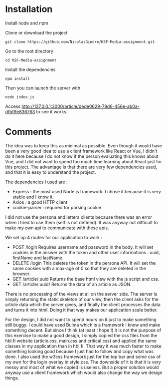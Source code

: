 # Installation

Install node and npm

Clone or download the project
```shell
git clone https://github.com/NicolasGindre/KSF-Media-assignment.git
```

Go to the root directory
```shell
cd KSF-Media-assignment
```

Install the dependencies
```shell
npm install
```

Then you can launch the server with
```shell
node index.js
```

Access http://127.0.0.1:3000/article/dede0629-79d6-456e-ab0a-dfbf9e836763 to see it works.

# Comments

The idea was to keep this as minimal as possible. Even though it would have been a very good idea to use a client framework like React or Vue, I didn't do it here because I do not know if the person evaluating this knows about Vue, and I did not want to spend too much time learning about React just for this project. The advantage is that there are very few dependencies used, and that it is easy to understand the project.

The dependencies I used are :
 - Express : the most used Node.js framework. I chose it because it is very stable and I know it.
 - Axios : a good HTTP client
 - cookie-parser : required for parsing cookie.

I did not use the persona and lettera clients because there was an error when I tried to use them (self is not defined). It was anyway not difficult to make my own api to communicate with these apis.

We set up 4 routes for our application to work :
 - POST /login Requires username and password in the body. It will set cookies in the answer with the token and other user informations : uuid, firstName and lastName.
 - DELETE /login This deletes the token in the persona API. It will set the same cookies with a max-age of 0 so that they are deleted in the browser. 
 - GET /article/:uuid Returns the base html view with the js script and css. 
 - GET /article/:uuid/ Returns the data of an article as JSON.

There is no processing of the views at all on the server side. The server is simply returning the static skeleton of our view, then the client asks for the article data which the server gives, and finally the client processes the data and turns it into html. Doing it that way makes our application scale better.

For the design, I did not want to spend hours on it just to make something still buggy. I could have used Bulma which is a framework I know and make something decent. But since I think (at least I hope !) it is not the purpose of this exercise to make a good design, I simply copied the css files from the hbl.fi website (article.css, main.css and critical.css) and applied the same classes in my application than in hbl.fi. That way it was much faster to make something looking good because I just had to follow and copy what was done. I also used the w3css framework just for the top bar and some css of my own for the login overlay in style.css. The downside of it is that it is very messy and most of what we copied is useless. But a proper solution would anyway use a client framework which would also change the way we design things.
